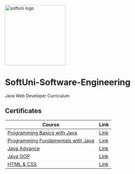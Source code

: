 <img src="https://upload.wikimedia.org/wikipedia/commons/7/76/Logo_Software_University_%28SoftUni%29_-_blue.png" alt="softuni logo" width="200" height="200">

# SoftUni-Software-Engineering 

Java Web Developer Curriculum

<h2>Certificates</h2>

| **Course**                                                            | **Link**                                                   |
| --------------------------------------------------------------------- | ---------------------------------------------------------- |
| <a href="https://softuni.bg/trainings/3741/programming-basics-with-java-april-2022"> Programming Basics with Java </a> | <a href="https://softuni.bg/certificates/details/128057/379c3a16">Link</a> |
| <a href="https://softuni.bg/trainings/3731/programming-fundamentals-with-java-may-2022">Programming Fundamentals with Java</a> | <a href="https://softuni.bg/Certificates/Details/138496/5c935098"> Link</a> |
| <a href="https://softuni.bg/trainings/3844/java-advanced-september-2022">Java Advance</a> | <a href="https://softuni.bg/Certificates/Details/152233/4a714b63"> Link</a> |
| <a href="https://softuni.bg/trainings/3845/java-oop-october-2022" > Java OOP </a> | <a href="https://softuni.bg/Certificates/Details/128057/379c3a16"> Link</a> |
| <a href="https://softuni.bg/trainings/3975/html-and-css-january-2023">HTML & CSS</a> | <a href="https://softuni.bg/certificates/details/163143/85b495cd">Link</a> |
